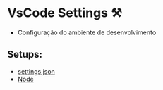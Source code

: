 # VsCode Settings :hammer_and_pick:
- Configuração do ambiente de desenvolvimento


## Setups:
- [settings.json](https://github.com/gustavogss/vscode-settings/blob/main/settings.json)
- [Node](https://github.com/gustavogss/vscode-settings/tree/main/node)


